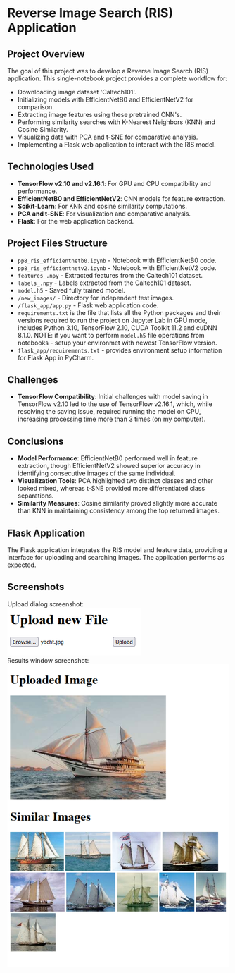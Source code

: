 # Reverse Image Search (RIS) Application

## Project Overview
The goal of this project was to develop a Reverse Image Search (RIS) application. 
This single-notebook project provides a complete workflow for:

- Downloading image dataset 'Caltech101'.
- Initializing models with EfficientNetB0 and EfficientNetV2 for comparison.
- Extracting image features using these pretrained CNN's.
- Performing similarity searches with K-Nearest Neighbors (KNN) and Cosine Similarity.
- Visualizing data with PCA and t-SNE for comparative analysis.
- Implementing a Flask web application to interact with the RIS model.

## Technologies Used
- **TensorFlow v2.10 and v2.16.1**: For GPU and CPU compatibility and performance.
- **EfficientNetB0 and EfficientNetV2**: CNN models for feature extraction.
- **Scikit-Learn**: For KNN and cosine similarity computations.
- **PCA and t-SNE**: For visualization and comparative analysis.
- **Flask**: For the web application backend.

## Project Files Structure
- `pp8_ris_efficientnetb0.ipynb` - Notebook with EfficientNetB0 code.
- `pp8_ris_efficientnetv2.ipynb` - Notebook with EfficientNetV2 code.
- `features_.npy` - Extracted features from the Caltech101 dataset.
- `labels_.npy` - Labels extracted from the Caltech101 dataset.
- `model.h5` - Saved fully trained model.
- `/new_images/` - Directory for independent test images.
- `/flask_app/app.py` - Flask web application code.
- `requirements.txt` is the file that lists all the Python packages and their versions
required to run the project on Jupyter Lab in GPU mode, includes Python 3.10, TensorFlow 2.10, CUDA Toolkit
11.2 and cuDNN 8.1.0. NOTE: if you want to perform `model.h5` file operations from
notebooks - setup your environmet with newest TensorFlow version.
- `flask_app/requirements.txt` - provides environment setup information for Flask App in PyCharm.

## Challenges
- **TensorFlow Compatibility**: Initial challenges with model saving in TensorFlow v2.10 led
to the use of TensorFlow v2.16.1, which, while resolving the saving issue, required running the
model on CPU, increasing processing time more than 3 times (on my computer).

## Conclusions
- **Model Performance**: EfficientNetB0 performed well in feature extraction, though EfficientNetV2
showed superior accuracy in identifying consecutive images of the same individual.
- **Visualization Tools**: PCA highlighted two distinct classes and other looked mixed, whereas t-SNE
provided more differentiated class separations.
- **Similarity Measures**: Cosine similarity proved slightly more accurate than KNN in maintaining
consistency among the top returned images.

## Flask Application
The Flask application integrates the RIS model and feature data, providing a interface for uploading
and searching images. The application performs as expected.

## Screenshots
Upload dialog screenshot: <br>
![Upload dialog](/flask_app/screenshot_1.png) <br>
Results window screenshot: <br>
![Upload dialog](/flask_app/screenshot_2.png)

